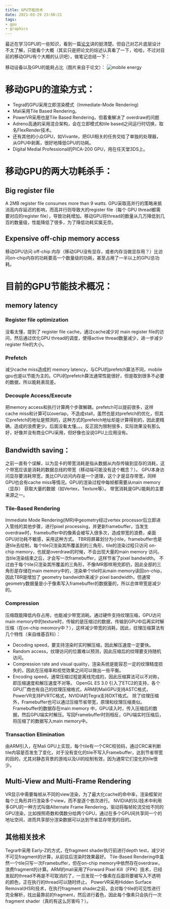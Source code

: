 ```yaml
---
title: GPU节能技术
date: 2021-03-29 23:58:21
tags:
- gpu
- graphics
---
```


最近在学习GPU的一些知识，看到一篇[论文](https://personals.ac.upc.edu/jarnau/Thesis_JoseMaria.pdf)讲的挺清楚。但自己对芯片底层设计不太了解，只能看个大概（其实只是把论文的综述认真看了一下，哈哈，不过对目前的移动GPU有个大概的认识吧），做笔记总结一下：

移动设备以及GPU的能耗占比（图片来自于论文）：
![mobile energy](https://pic3.zhimg.com/v2-2d1a10b9d62bedfd956fe4bbaae35196_b.png)

# 移动GPU的渲染方式：
* Tegra的GPU采用立即渲染模式（Immediate-Mode Rendering)
* Mali采用Tile Based Rendering。
* PowerVR采用也是Tile Based Rendering，但着重解决了 overdraw的问题
* Adreno高通的采用混合架构，会在立即模式和tile based之间运行时切换，取名FlexRender技术。
* 还有其他的小众GPU，如Vivante，把GUI相关的任务交给了单独的处理器，从GPU中剥离，很好地降低GPU的功耗。
* Digital Medial Professional的PICA-200 GPU，用在任天堂3DS上。

# 移动GPU的两大功耗杀手：
## Big register file
A 2MB register file consumes more than 9 watts. GPU采取高并行的策略来抵消高内存延迟的影响，而高并行则导致大的register file（每个 GPU thread都需要对应的register file），导致功耗增加。移动GPU将thread的数量从几万降低到几百的数量级，性能降低了很多，为了降低功耗实属无奈。
## Expensive off-chip memory access
移动GPU访问 off-chip 内存（移动GPU没有显存，或者内存当做显存用？）比访问on-chip内存的功耗要高一个数量级的功耗，甚至占用了一半以上的GPU总功耗。

# 目前的GPU节能技术概况：
## memory latency
### Register file optimization
没看太懂，提到了 register file cache，通过cache减少对 main register file的访问，然后通过优化GPU thread的调度，使得active thread数量减少，进一步减少register file的大小。
### Prefetch
减少cache miss造成的 memory latency，与CPU的prefetch算法不同，mobile gpu也是以节能为主的。CPU的prefetch算法通常性能很好，但是取到很多不必要的数据，所以能耗表现差。
### Decouple Access/Execute
把memory access和执行计算两个步骤解耦，prefetch可以提前很多，这样cache miss和计算可以overlap，不造成stall，虽然也是对prefetch的优化，但其它prefetch的地址是预测的，这种方式的prefetch地址却是计算得到的，因此更精确，造成的浪费更少。后面没看太懂。。。反正因为限制很多，实际效果没有那么好，好像并没有商业CPU采用，但好像也没说GPU上应用没有。
## Bandwidth saving：
之前一直有个误解，以为显卡的带宽消耗是指从数据从内存传输到显存的消耗，这个带宽应该是消耗的数据总线的带宽（移动端可能没有这个概念？）。
GPU本身访问显存要消耗带宽，类比CPU访问内存是一个道理，这个才是显存带宽，同样GPU也会有cache miss等情况。GPU的渲染过程中每帧都需要从main memory（显存） 获取大量的数据（如Vertex，Texture等）。
带宽消耗是GPU能耗的主要来源之一。
### Tile-Based Rendering
Immediate Mode Rendering(IMR)中geometry经过vertex processor后立即进入管线的其他步骤，进行pixel processing，并更新framebuffer，当发生overdraw时，framebuffer中的像素会被写入很多次，造成带宽的浪费，桌面GPU对功耗不敏感，采用这种方式。
TBR将屏幕划分为小tile，framebuffer也是逐tile去绘制，每个tile只渲染其所覆盖到的三角形，tile的渲染过程只访问 on-chip memory，也就是overdraw的时候，不会出现大量的main memory 访问。当tile渲染结束之后，才会写一次framebuffer，这样节省了pixel bandwidth。
不过由于每个tile只渲染其所覆盖的三角形，不像IMR那样用完即扔，因此全部的三角形是存储在main memory中的，渲染单个tile时从main memory读回on-chip，因此TBR是增加了 geometry bandwidth来减少 pixel bandwidth，但通常 geometry数据量是小于像素写入framebuffer的数据量的，所以总体带宽是减少的。
### Compression
压缩既能降低内存占用，也能减少带宽消耗。通过硬件支持纹理压缩，GPU访问main memory中的texture时，传输的是压缩过的数据，传输到GPU中后再实时解压缩（在on-chip meomory中？），这样减少带宽的消耗，因此，纹理压缩算法有几个特性（来自维基百科）：
* Decoding speed，要支持渲染时实时解压缩，因此解压速度一定要快。
* Random access，纹理访问的位置难以预测，因此压缩后的纹理要支持随机访问。
* Compression rate and visual quality，渲染系统是能容忍一定的纹理精度损失的，因此在压缩率和视觉效果之间可以做出一些平衡。
* Encoding speed，通常压缩过程是离线完成的，因此压缩算法可以不对称，即压缩速度和解压速度不对等。
OpenGL ES 3.0 引入了ETC2的支持，各个GPU厂商也有自己的纹理压缩格式，ARM的MaliGPU支持ASTC格式，PowerVR支持PVRTC格式，NVIDIA的Tegra支持DXT格式。
除了纹理压缩外，Framebuffer也可以通过压缩节省带宽，原理和纹理压缩类似。Framebuffer的数据存在main memory 中，GPU读入时，传入压缩后的数据，然后GPU端实时解压。写回Framebuffer时则相反，GPU端实时压缩后，将压缩了的数据写入main memory中。
### Transaction Elimination
由ARM引入，在Mali GPU上实现，每个tile有一个CRC校验码，通过CRC来判断tile内容是否发生了变化，对于没有变化的tile不写入Framebuffer，达到节省带宽的目的，尤其对静态背景的游戏以及UI的绘制有效，因为通常它们变化的tile很少。
## Multi-View and Multi-Frame Rendering
VR显示中需要每帧从不同的view渲染，为了最大化cache的命中率，渲染框架对每个三角形并行渲染多个view，而不是逐个依次进行。
NVIDIA的SLI技术中利用多GPU的一种方式叫做Alternate Frame Rendering，驱动将每帧轮流交给不同的GPU渲染，比如按照奇数和偶数分给两个GPU，通过在多个GPU间共享同一个的地址空间，进而共享部分渲染数据可以达到节省显存带宽的目的。
## 其他相关技术
Tegra中采用 Early-Z的方式，在fragment shader执行前进行depth test，减少对不可见fragment的计算，从前往后渲染时效果最好。
Tile-Based Rendering中虽然一个tile只写一次Framebuffer，但在on-chip memory中依然存在overdraw，浪费fragment的计算。ARM的mali采用了Forward Pixel Kill（FPK）技术，已经发起的thread不再是不可取消的了，一旦发现一个像素在后面将要被写入不透明的颜色，正在执行的thread可以随时终止。
PowerVR采用Hidden Surface Removal(HSR)技术，在执行fragment shader之前，会对每个tile的可见性进行完全解析，找出最靠前的fragment，然后进行着色，因此每个像素只会执行一次fragment shader（真的有这么厉害吗？）。
